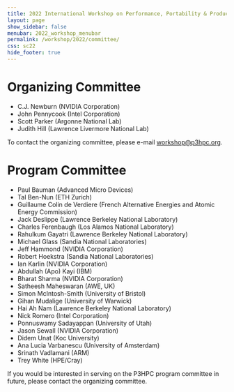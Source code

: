 ```yaml
---
title: 2022 International Workshop on Performance, Portability & Productivity in HPC
layout: page
show_sidebar: false
menubar: 2022_workshop_menubar
permalink: /workshop/2022/committee/
css: sc22
hide_footer: true
---
```


# Organizing Committee

- C.J. Newburn (NVIDIA Corporation)
- John Pennycook (Intel Corporation)
- Scott Parker (Argonne National Lab)
- Judith Hill (Lawrence Livermore National Lab)

To contact the organizing committee, please e-mail
[workshop@p3hpc.org](mailto:workshop@p3hpc.org).

# Program Committee

- Paul Bauman (Advanced Micro Devices)
- Tal Ben-Nun (ETH Zurich)
- Guillaume Colin de Verdiere (French Alternative Energies and Atomic Energy Commission)
- Jack Deslippe (Lawrence Berkeley National Laboratory)
- Charles Ferenbaugh (Los Alamos National Laboratory)
- Rahulkum Gayatri (Lawrence Berkeley National Laboratory)
- Michael Glass (Sandia National Laboratories)
- Jeff Hammond (NVIDIA Corporation)
- Robert Hoekstra (Sandia National Laboratories)
- Ian Karlin (NVIDIA Corporation)
- Abdullah (Apo) Kayi (IBM)
- Bharat Sharma (NVIDIA Corporation)
- Satheesh Maheswaran (AWE, UK)
- Simon McIntosh-Smith (University of Bristol)
- Gihan Mudalige (University of Warwick)
- Hai Ah Nam (Lawrence Berkeley National Laboratory)
- Nick Romero (Intel Corporation)
- Ponnuswamy Sadayappan (University of Utah)
- Jason Sewall (NVIDIA Corporation)
- Didem Unat (Koc University)
- Ana Lucia Varbanescu (University of Amsterdam)
- Srinath Vadlamani (ARM)
- Trey White (HPE/Cray)

If you would be interested in serving on the P3HPC program committee in future,
please contact the organizing committee.
